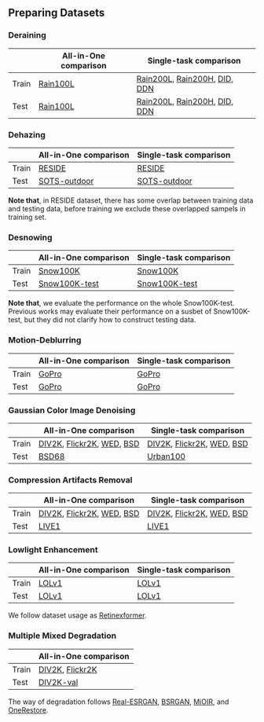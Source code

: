 ## Preparing Datasets

### Deraining

|       | All-in-One comparison | Single-task comparison                        |
|-------|-----------------------|-----------------------------------------------|
| Train | [Rain100L](https://github.com/csdwren/PReNet)          | [Rain200L](https://github.com/cschenxiang/DRSformer), [Rain200H](https://github.com/cschenxiang/DRSformer), [DID](https://github.com/cschenxiang/DRSformer), [DDN](https://github.com/cschenxiang/DRSformer)  |
| Test  | [Rain100L](https://github.com/csdwren/PReNet)          | [Rain200L](https://github.com/cschenxiang/DRSformer), [Rain200H](https://github.com/cschenxiang/DRSformer), [DID](https://github.com/cschenxiang/DRSformer), [DDN](https://github.com/cschenxiang/DRSformer)  |


### Dehazing

|       | All-in-One comparison | Single-task comparison |
|-------|-----------------------|------------------------|
| Train | [RESIDE](https://sites.google.com/view/reside-dehaze-datasets/reside-%CE%B2?authuser=0)            | [RESIDE](https://sites.google.com/view/reside-dehaze-datasets/reside-%CE%B2?authuser=0)             |
| Test  | [SOTS-outdoor](https://sites.google.com/view/reside-dehaze-datasets/reside-standard?authuser=0)      | [SOTS-outdoor](https://sites.google.com/view/reside-dehaze-datasets/reside-standard?authuser=0)       |

**Note that**, in RESIDE dataset, there has some overlap between training data and testing data, before training we exclude these overlapped sampels in training set.

### Desnowing

|       | All-in-One comparison | Single-task comparison |
|-------|-----------------------|------------------------|
| Train | [Snow100K](https://sites.google.com/view/yunfuliu/desnownet)          | [Snow100K](https://sites.google.com/view/yunfuliu/desnownet)           |
| Test  | [Snow100K-test](https://sites.google.com/view/yunfuliu/desnownet)     | [Snow100K-test](https://sites.google.com/view/yunfuliu/desnownet)      |

**Note that**, we evaluate the performance on the whole Snow100K-test. Previous works may evaluate their performance on a susbet of Snow100K-test, but they did not clarify how to construct testing data.


### Motion-Deblurring

|       | All-in-One comparison | Single-task comparison |
|-------|-----------------------|------------------------|
| Train | [GoPro](https://seungjunnah.github.io/Datasets/gopro.html)             | [GoPro](https://seungjunnah.github.io/Datasets/gopro.html)              |
| Test  | [GoPro](https://seungjunnah.github.io/Datasets/gopro.html)             | [GoPro](https://seungjunnah.github.io/Datasets/gopro.html)              |

### Gaussian Color Image Denoising


|       | All-in-One comparison                     | Single-task comparison                     |
|-------|-------------------------------------------|--------------------------------------------|
| Train | [DIV2K](https://data.vision.ee.ethz.ch/cvl/DIV2K/), [Flickr2K](https://cv.snu.ac.kr/research/EDSR/Flickr2K.tar), [WED](http://ivc.uwaterloo.ca/database/WaterlooExploration/exploration_database_and_code.rar), [BSD](http://www.eecs.berkeley.edu/Research/Projects/CS/vision/grouping/BSR/BSR_bsds500.tgz) | [DIV2K](https://data.vision.ee.ethz.ch/cvl/DIV2K/), [Flickr2K](https://cv.snu.ac.kr/research/EDSR/Flickr2K.tar), [WED](http://ivc.uwaterloo.ca/database/WaterlooExploration/exploration_database_and_code.rar), [BSD](http://www.eecs.berkeley.edu/Research/Projects/CS/vision/grouping/BSR/BSR_bsds500.tgz)  |
| Test  | [BSD68](https://github.com/cszn/DnCNN/tree/master/testsets)                                 | [Urban100](https://github.com/jbhuang0604/SelfExSR)                               |

### Compression Artifacts Removal


|       | All-in-One comparison                                                                                                                                                                                                                                                                                        | Single-task comparison                                                                                                                                                                                                                                                                                       |
|-------|--------------------------------------------------------------------------------------------------------------------------------------------------------------------------------------------------------------------------------------------------------------------------------------------------------------|--------------------------------------------------------------------------------------------------------------------------------------------------------------------------------------------------------------------------------------------------------------------------------------------------------------|
| Train | [DIV2K](https://data.vision.ee.ethz.ch/cvl/DIV2K/), [Flickr2K](https://cv.snu.ac.kr/research/EDSR/Flickr2K.tar), [WED](http://ivc.uwaterloo.ca/database/WaterlooExploration/exploration_database_and_code.rar), [BSD](http://www.eecs.berkeley.edu/Research/Projects/CS/vision/grouping/BSR/BSR_bsds500.tgz) | [DIV2K](https://data.vision.ee.ethz.ch/cvl/DIV2K/), [Flickr2K](https://cv.snu.ac.kr/research/EDSR/Flickr2K.tar), [WED](http://ivc.uwaterloo.ca/database/WaterlooExploration/exploration_database_and_code.rar), [BSD](http://www.eecs.berkeley.edu/Research/Projects/CS/vision/grouping/BSR/BSR_bsds500.tgz) |
| Test  | [LIVE1](https://github.com/cszn/DnCNN/tree/master/testsets)                                                                                                                                                                                                                                                  | [LIVE1](https://github.com/cszn/DnCNN/tree/master/testsets)                                                                                                                                                                                                                                                  |

### Lowlight Enhancement


|       | All-in-One comparison                                             | Single-task comparison                                         |
|-------|-------------------------------------------------------------------|----------------------------------------------------------------|
| Train | [LOLv1](https://github.com/caiyuanhao1998/Retinexformer)          | [LOLv1](https://github.com/caiyuanhao1998/Retinexformer)       |
| Test  | [LOLv1](https://github.com/caiyuanhao1998/Retinexformer)          | [LOLv1](https://github.com/caiyuanhao1998/Retinexformer)       |

We follow dataset usage as [Retinexformer](https://github.com/caiyuanhao1998/Retinexformer).

### Multiple Mixed Degradation

|       | All-in-One comparison                                                                                           | 
|-------|-----------------------------------------------------------------------------------------------------------------|
| Train | [DIV2K](https://data.vision.ee.ethz.ch/cvl/DIV2K/), [Flickr2K](https://cv.snu.ac.kr/research/EDSR/Flickr2K.tar) | 
| Test  | [DIV2K-val](https://data.vision.ee.ethz.ch/cvl/DIV2K/)                                                          | 

The way of degradation follows [Real-ESRGAN](https://github.com/xinntao/Real-ESRGAN), [BSRGAN](https://github.com/cszn/BSRGAN), [MiOIR](https://github.com/Xiangtaokong/MiOIR), and [OneRestore](https://github.com/gy65896/OneRestore).
